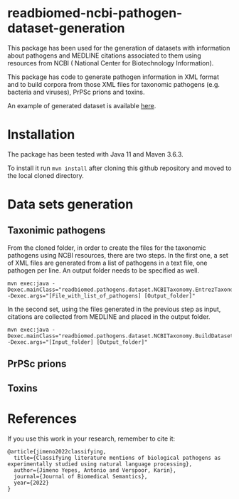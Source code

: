 # readbiomed-ncbi-pathogen-dataset-generation

This package has been used for the generation of datasets with information about pathogens and MEDLINE citations associated to them using resources from NCBI (
National Center for Biotechnology Information).

This package has code to generate pathogen information in XML format and to build corpora from those XML files for taxonomic pathogens (e.g. bacteria and viruses), PrPSc prions and toxins. 

An example of generated dataset is available [here](https://github.com/READ-BioMed/readbiomed-pathogens-dataset).

# Installation

The package has been tested with Java 11 and Maven 3.6.3.

To install it run `mvn install` after cloning this github repository and moved to the local cloned directory.

# Data sets generation

## Taxonimic pathogens

From the cloned folder, in order to create the files for the taxonomic pathogens using NCBI resources, there are two steps.
In the first one, a set of XML files are generated from a list of pathogens in a text file, one pathogen per line.
An output folder needs to be specified as well.

```
mvn exec:java -Dexec.mainClass="readbiomed.pathogens.dataset.NCBITaxonomy.EntrezTaxonomyDocuments" -Dexec.args="[File_with_list_of_pathogens] [Output_folder]"
```

In the second set, using the files generated in the previous step as input, citations are collected from MEDLINE and placed in the output folder.

```
mvn exec:java -Dexec.mainClass="readbiomed.pathogens.dataset.NCBITaxonomy.BuildDataset" -Dexec.args="[Input_folder] [Output_folder]"
```

## PrPSc prions


## Toxins


# References

If you use this work in your research, remember to cite it:

```
@article{jimeno2022classifying,
  title={Classifying literature mentions of biological pathogens as experimentally studied using natural language processing},
  author={Jimeno Yepes, Antonio and Verspoor, Karin},
  journal={Journal of Biomedical Semantics},
  year={2022}
}
```
